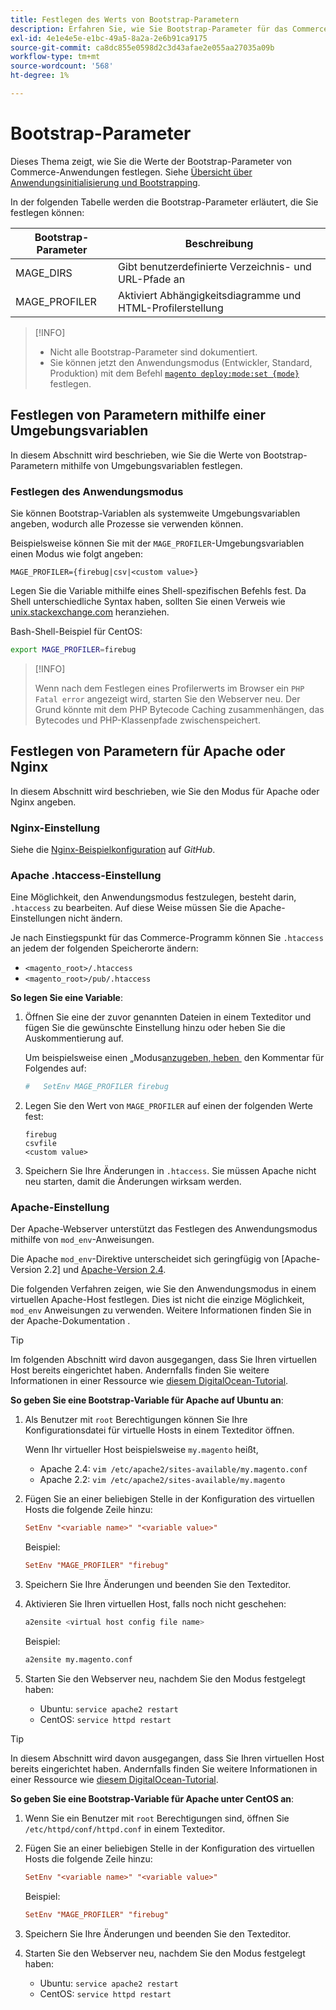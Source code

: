 ```yaml
---
title: Festlegen des Werts von Bootstrap-Parametern
description: Erfahren Sie, wie Sie Bootstrap-Parameter für das Commerce-Programm festlegen.
exl-id: 4e1e4e5e-e1bc-49a5-8a2a-2e6b91ca9175
source-git-commit: ca8dc855e0598d2c3d43afae2e055aa27035a09b
workflow-type: tm+mt
source-wordcount: '568'
ht-degree: 1%

---
```


# Bootstrap-Parameter

Dieses Thema zeigt, wie Sie die Werte der Bootstrap-Parameter von Commerce-Anwendungen festlegen. Siehe [Übersicht über Anwendungsinitialisierung und Bootstrapping](initialization.md).

In der folgenden Tabelle werden die Bootstrap-Parameter erläutert, die Sie festlegen können:

| Bootstrap-Parameter | Beschreibung |
| ------------------- | -------------------------------------------- |
| MAGE_DIRS | Gibt benutzerdefinierte Verzeichnis- und URL-Pfade an |
| MAGE_PROFILER | Aktiviert Abhängigkeitsdiagramme und HTML-Profilerstellung |

>[!INFO]
>
>- Nicht alle Bootstrap-Parameter sind dokumentiert.
>- Sie können jetzt den Anwendungsmodus (Entwickler, Standard, Produktion) mit dem Befehl [`magento deploy:mode:set {mode}`](../cli/set-mode.md) festlegen.

## Festlegen von Parametern mithilfe einer Umgebungsvariablen

In diesem Abschnitt wird beschrieben, wie Sie die Werte von Bootstrap-Parametern mithilfe von Umgebungsvariablen festlegen.

### Festlegen des Anwendungsmodus

Sie können Bootstrap-Variablen als systemweite Umgebungsvariablen angeben, wodurch alle Prozesse sie verwenden können.

Beispielsweise können Sie mit der `MAGE_PROFILER`-Umgebungsvariablen einen Modus wie folgt angeben:

```
MAGE_PROFILER={firebug|csv|<custom value>}
```

Legen Sie die Variable mithilfe eines Shell-spezifischen Befehls fest. Da Shell unterschiedliche Syntax haben, sollten Sie einen Verweis wie [unix.stackexchange.com][unix-stackx] heranziehen.

Bash-Shell-Beispiel für CentOS:

```bash
export MAGE_PROFILER=firebug
```

>[!INFO]
>
>Wenn nach dem Festlegen eines Profilerwerts im Browser ein `PHP Fatal error` angezeigt wird, starten Sie den Webserver neu. Der Grund könnte mit dem PHP Bytecode Caching zusammenhängen, das Bytecodes und PHP-Klassenpfade zwischenspeichert.

## Festlegen von Parametern für Apache oder Nginx

In diesem Abschnitt wird beschrieben, wie Sie den Modus für Apache oder Nginx angeben.

### Nginx-Einstellung

Siehe die [Nginx-Beispielkonfiguration] auf _GitHub_.

### Apache .htaccess-Einstellung

Eine Möglichkeit, den Anwendungsmodus festzulegen, besteht darin, `.htaccess` zu bearbeiten. Auf diese Weise müssen Sie die Apache-Einstellungen nicht ändern.

Je nach Einstiegspunkt für das Commerce-Programm können Sie `.htaccess` an jedem der folgenden Speicherorte ändern:

- `<magento_root>/.htaccess`
- `<magento_root>/pub/.htaccess`

**So legen Sie eine Variable**:

1. Öffnen Sie eine der zuvor genannten Dateien in einem Texteditor und fügen Sie die gewünschte Einstellung hinzu oder heben Sie die Auskommentierung auf.

   Um beispielsweise einen „Modus[&#x200B; anzugeben, heben &#x200B;](application-modes.md) den Kommentar für Folgendes auf:

   ```conf
   #   SetEnv MAGE_PROFILER firebug
   ```

1. Legen Sie den Wert von `MAGE_PROFILER` auf einen der folgenden Werte fest:

   ```
   firebug
   csvfile
   <custom value>
   ```

1. Speichern Sie Ihre Änderungen in `.htaccess`. Sie müssen Apache nicht neu starten, damit die Änderungen wirksam werden.

### Apache-Einstellung

Der Apache-Webserver unterstützt das Festlegen des Anwendungsmodus mithilfe von `mod_env`-Anweisungen.

Die Apache `mod_env`-Direktive unterscheidet sich geringfügig von [Apache-Version 2.2] und [Apache-Version 2.4].

Die folgenden Verfahren zeigen, wie Sie den Anwendungsmodus in einem virtuellen Apache-Host festlegen. Dies ist nicht die einzige Möglichkeit, `mod_env` Anweisungen zu verwenden. Weitere Informationen finden Sie in der Apache-Dokumentation .

>[!TIP]
>
>Im folgenden Abschnitt wird davon ausgegangen, dass Sie Ihren virtuellen Host bereits eingerichtet haben. Andernfalls finden Sie weitere Informationen in einer Ressource wie [diesem DigitalOcean-Tutorial](https://www.digitalocean.com/community/tutorials/how-to-set-up-apache-virtual-hosts-on-ubuntu-14-04-lts).

**So geben Sie eine Bootstrap-Variable für Apache auf Ubuntu an**:

1. Als Benutzer mit `root` Berechtigungen können Sie Ihre Konfigurationsdatei für virtuelle Hosts in einem Texteditor öffnen.

   Wenn Ihr virtueller Host beispielsweise `my.magento` heißt,

   - Apache 2.4: `vim /etc/apache2/sites-available/my.magento.conf`
   - Apache 2.2: `vim /etc/apache2/sites-available/my.magento`

1. Fügen Sie an einer beliebigen Stelle in der Konfiguration des virtuellen Hosts die folgende Zeile hinzu:

   ```conf
   SetEnv "<variable name>" "<variable value>"
   ```

   Beispiel:

   ```conf
   SetEnv "MAGE_PROFILER" "firebug"
   ```

1. Speichern Sie Ihre Änderungen und beenden Sie den Texteditor.
1. Aktivieren Sie Ihren virtuellen Host, falls noch nicht geschehen:

   ```bash
   a2ensite <virtual host config file name>
   ```

   Beispiel:

   ```bash
   a2ensite my.magento.conf
   ```

1. Starten Sie den Webserver neu, nachdem Sie den Modus festgelegt haben:

   - Ubuntu: `service apache2 restart`
   - CentOS: `service httpd restart`

>[!TIP]
>
>In diesem Abschnitt wird davon ausgegangen, dass Sie Ihren virtuellen Host bereits eingerichtet haben. Andernfalls finden Sie weitere Informationen in einer Ressource wie [diesem DigitalOcean-Tutorial](https://www.digitalocean.com/community/tutorials/how-to-set-up-apache-virtual-hosts-on-centos-6).

**So geben Sie eine Bootstrap-Variable für Apache unter CentOS an**:

1. Wenn Sie ein Benutzer mit `root` Berechtigungen sind, öffnen Sie `/etc/httpd/conf/httpd.conf` in einem Texteditor.

1. Fügen Sie an einer beliebigen Stelle in der Konfiguration des virtuellen Hosts die folgende Zeile hinzu:

   ```conf
   SetEnv "<variable name>" "<variable value>"
   ```

   Beispiel:

   ```conf
   SetEnv "MAGE_PROFILER" "firebug"
   ```

1. Speichern Sie Ihre Änderungen und beenden Sie den Texteditor.

1. Starten Sie den Webserver neu, nachdem Sie den Modus festgelegt haben:

   - Ubuntu: `service apache2 restart`
   - CentOS: `service httpd restart`

<!-- link definitions -->

[Apache Version 2.2]: https://httpd.apache.org/docs/2.2/mod/mod_env.html#setenv
[Apache-Version 2.4]: https://httpd.apache.org/docs/2.4/mod/mod_env.html#setenv
[Nginx-Beispielkonfiguration]: https://github.com/magento/magento2/blob/2.4/nginx.conf.sample#L16
[unix-stackx]: https://unix.stackexchange.com/questions/117467/how-to-permanently-set-environmental-variables
